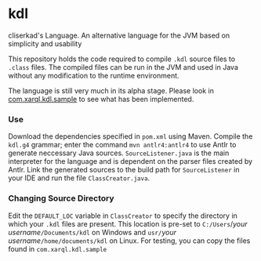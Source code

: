 # kdl
cliserkad's Language. An alternative language for the JVM based on simplicity and usability

This repository holds the code required to compile `.kdl` source files to `.class` files. The compiled files can be run in the JVM and used in
Java without any modification to the runtime environment.

The language is still very much in its alpha stage. Please look in [com.xarql.kdl.sample](https://github.com/cliserkad/kdl/tree/master/src/com/xarql/kdl/sample)
to see what has been implemented.

### Use
Download the dependencies specified in `pom.xml` using Maven. Compile the `kdl.g4` grammar; enter the command `mvn antlr4:antlr4` to use Antlr 
to generate neccessary Java sources. `SourceListener.java` is the main interpreter for the language and is dependent on the parser files created
by Antlr. Link the generated sources to the build path for `SourceListener` in your IDE and run the file `ClassCreator.java`. 

### Changing Source Directory
Edit the `DEFAULT_LOC` variable in `ClassCreator` to specify the directory in which your `.kdl` files are present. This location is pre-set to 
`C:/Users`/_your username_`/Documents/kdl` on Windows and `usr/`_your username_`/home/documents/kdl` on Linux. For testing, you can copy the files found 
in `com.xarql.kdl.sample`
